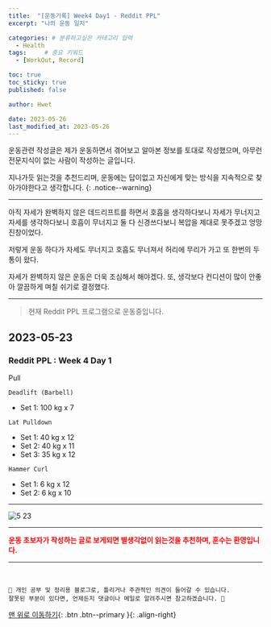 ```yaml
---
title:  "[운동기록] Week4 Day1 - Reddit PPL"  
excerpt: "나의 운동 일지"

categories: # 분류하고싶은 카테고리 입력
  - Health
tags:     # 중요 키워드
  - [WorkOut, Record]

toc: true
toc_sticky: true
published: false

author: Hwet

date: 2023-05-26
last_modified_at: 2023-05-26
---
```


운동관련 작성글은 제가 운동하면서 겪어보고 알아본 정보를 토대로 작성했으며, 아무런 전문지식이 없는 사람이 작성하는 글입니다.

지나가듯 읽는것을 추천드리며, 운동에는 답이없고 자신에게 맞는 방식을 지속적으로 찾아가야한다고 생각합니다.
{: .notice--warning}

***

아직 자세가 완벽하지 않은 데드리프트를 하면서 호흡을 생각하다보니 자세가 무너지고 자세를 생각하다보니 
호흡이 무너지고 둘 다 신경쓰다보니 복압을 제대로 못주겠고 엉망진창이었다.

저렇게 운동 하다가 자세도 무너지고 호흡도 무너져서 허리에 무리가 가고 또 한번의 두통이 왔다.

자세가 완벽하지 않은 운동은 더욱 조심해서 해야겠다. 또, 생각보다 컨디션이 많이 안좋아 깔끔하게 며칠 쉬기로 결정했다.

*** 

> 현재 Reddit PPL 프로그램으로 운동중입니다.

## 2023-05-23

### Reddit PPL : Week 4 Day 1

Pull

`Deadlift (Barbell)`

- Set 1: 100 kg x 7

`Lat Pulldown`

- Set 1: 40 kg x 12
- Set 2: 40 kg x 11
- Set 3: 35 kg x 12

`Hammer Curl`

- Set 1: 6 kg x 12
- Set 2: 6 kg x 10

---

![5 23](https://github.com/hwet-j/hwet-j.github.io/assets/81364742/6042d992-3c67-49e8-b16b-d9beb4ed44a4)

***

<strong style="color:red">운동 초보자가 작성하는 글로 보게되면 별생각없이 읽는것을 추천하며, 훈수는 환영입니다.</strong>



***
<br>
    
    📢 개인 공부 및 정리용 블로그로, 틀리거나 주관적인 의견이 들어갈 수 있습니다.
    잘못된 부분이 있다면, 언제든지 댓글이나 메일로 알려주시면 참고하겠습니다. 🔔

[맨 위로 이동하기](#){: .btn .btn--primary }{: .align-right}